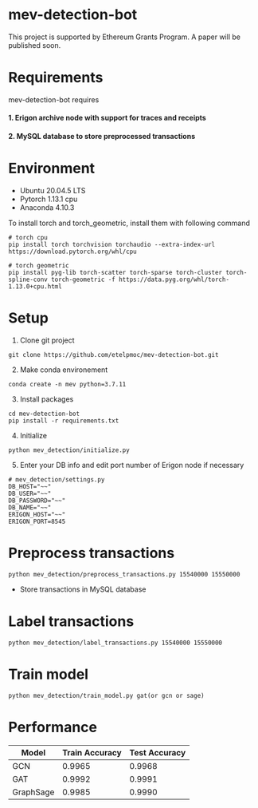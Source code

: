 # mev-detection-bot

This project is supported by Ethereum Grants Program. A paper will be published soon.

# Requirements

mev-detection-bot requires

#### 1. Erigon archive node with support for traces and receipts

#### 2. MySQL database to store preprocessed transactions

# Environment
- Ubuntu 20.04.5 LTS
- Pytorch 1.13.1 cpu
- Anaconda 4.10.3

To install torch and torch_geometric, install them with following command
```
# torch cpu
pip install torch torchvision torchaudio --extra-index-url https://download.pytorch.org/whl/cpu

# torch geometric
pip install pyg-lib torch-scatter torch-sparse torch-cluster torch-spline-conv torch-geometric -f https://data.pyg.org/whl/torch-1.13.0+cpu.html

```


# Setup

1. Clone git project
```
git clone https://github.com/etelpmoc/mev-detection-bot.git
```

2. Make conda environement
```
conda create -n mev python=3.7.11
```

3. Install packages
```
cd mev-detection-bot
pip install -r requirements.txt
```

4. Initialize
```
python mev_detection/initialize.py
```

5. Enter your DB info and edit port number of Erigon node if necessary 
```
# mev_detection/settings.py
DB_HOST="~~"
DB_USER="~~"
DB_PASSWORD="~~"
DB_NAME="~~"
ERIGON_HOST="~~"
ERIGON_PORT=8545
```

# Preprocess transactions
```
python mev_detection/preprocess_transactions.py 15540000 15550000
```
- Store transactions in MySQL database

# Label transactions
```
python mev_detection/label_transactions.py 15540000 15550000
```

# Train model
```
python mev_detection/train_model.py gat(or gcn or sage)
```

# Performance
| Model  | Train Accuracy | Test Accuracy |
| ------------- | ------------- | ------------- |
| GCN  | 0.9965  | 0.9968  |
| GAT  | 0.9992  | 0.9991  |
| GraphSage  | 0.9985  | 0.9990  |
